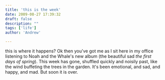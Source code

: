 ```yaml
---
title: 'this is the week'
date: 2009-08-27 17:39:32
draft: false
description: ""
tags: ['life']
author: 'Andrew'

---
```


this is where it happens? Ok then you've got me as I sit here in my office listening to Noah and the Whale's new album (the beautiful sad _the first days of spring_). This week has gone, shuffled quickly and noisily past, like the wind buffeting the trees in the garden. It's been emotional, and sad, and happy, and mad. But soon it is over.
